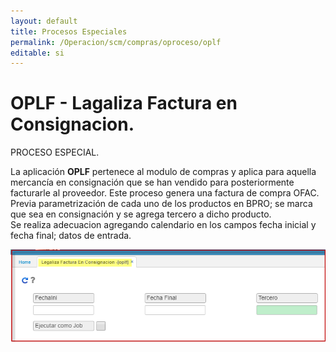 ```yaml
---
layout: default  
title: Procesos Especiales  
permalink: /Operacion/scm/compras/oproceso/oplf  
editable: si  
---
```


# OPLF - Lagaliza Factura en Consignacion.  
PROCESO ESPECIAL.

La aplicación **OPLF** pertenece al modulo de compras y aplica para aquella mercancía en consignación que se han vendido para posteriormente facturarle al proveedor. Este proceso genera una factura de compra OFAC.  
Previa parametrización de cada uno de los productos en BPRO; se marca que sea en consignación y se agrega tercero a dicho producto.  
Se realiza adecuacion agregando calendario en los campos fecha inicial y fecha final; datos de entrada.  

![](oplf1.png)  

